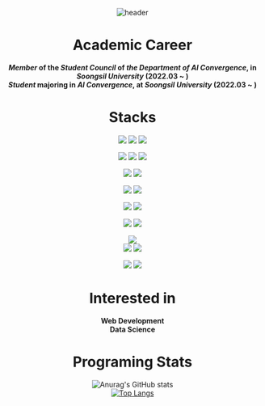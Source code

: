 <div align="center">

![header](https://capsule-render.vercel.app/api?type=wave&color=gradient&height=300&section=header&text=SuHyun%20Lee&fontSize=90)   

# Academic Career
**_Member_ of the _Student Council_ of _the Department of AI Convergence_, in _Soongsil University_ (2022.03 ~ )**   
**_Student_ majoring in _AI Convergence_, at _Soongsil University_ (2022.03 ~ )**

# Stacks
<img src="https://img.shields.io/badge/Python-3766AB?style=flat-square&logo=Python&logoColor=white"/></a>
<img src="https://img.shields.io/badge/C-A8B9CC?style=flat-square&logo=C&logoColor=white"/></a>
<img src="https://img.shields.io/badge/Java-F7901E?style=flat-square&logo=n&logoColor=white"/></a>   

<img src="https://img.shields.io/badge/HTML-E34F26?style=flat-square&logo=HTML5&logoColor=white"/></a>
<img src="https://img.shields.io/badge/CSS-1572B6?style=flat-square&logo=CSS3&logoColor=white"/></a>
<img src="https://img.shields.io/badge/JavaScript-F7DF1E?style=flat-square&logo=JavaScript&logoColor=white"/></a>   

<img src="https://img.shields.io/badge/node.js-339933?style=flat-square&logo=Node.js&logoColor=white"/></a>
<img src="https://img.shields.io/badge/express-000000?style=flat-square&logo=Express&logoColor=white"/></a>   

<img src="https://img.shields.io/badge/mySQL-4479A1?style=flat-square&logo=MySQL&logoColor=white"/></a>
<img src="https://img.shields.io/badge/mongoDB-47A248?style=flat-square&logo=MongoDB&logoColor=white"/></a>

<img src="https://img.shields.io/badge/react.js-61DAFB?style=flat-square&logo=React&logoColor=white"/></a>
<img src="https://img.shields.io/badge/bootstrap-7952B3?style=flat-square&logo=Bootstrap&logoColor=white"/></a>

<img src="https://img.shields.io/badge/numpy-013243?style=flat-square&logo=NumPy&logoColor=white"/></a>
<img src="https://img.shields.io/badge/scipy-8CAAE6?style=flat-square&logo=Scipy&logoColor=white"/></a>    

<img src="https://img.shields.io/badge/pandas-150458?style=flat-square&logo=pandas&logoColor=white"/></a>   
<img src="https://img.shields.io/badge/matplotlib-7952B3?style=flat-square&logo=&logoColor=white"/></a>
<img src="https://img.shields.io/badge/seaborn-F7931E?style=flat-square&logo=&logoColor=white"/></a>

<img src="https://img.shields.io/badge/scikitLearn-F7931E?style=flat-square&logo=scikit-learn&logoColor=white"/></a>
<img src="https://img.shields.io/badge/tensorflow-FF6F00?style=flat-square&logo=TensorFlow&logoColor=white"/></a>

# Interested in 
**Web Development**   
**Data Science**

# Programing Stats
![Anurag's GitHub stats](https://github-readme-stats.vercel.app/api?username=CreatePath&show_icons=true&theme=radical)   
[![Top Langs](https://github-readme-stats.vercel.app/api/top-langs/?username=CreatePath&hide=Jupyter%20Notebook)](https://github.com/anuraghazra/github-readme-stats)
</div>
